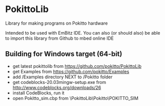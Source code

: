# PokittoLib

Library for making programs on Pokitto hardware

Intended to be used with EmBitz IDE. You can also (or should also) be able to import this library from Github to mbed online IDE

## Building for Windows target (64-bit)

* get latest pokittolib from https://github.com/pokitto/PokittoLib
* get Examples from https://github.com/pokitto/Examples
* add /Examples directory NEXT to /Pokitto folder 
* get codeblocks-20.03mingw-setup.exe from http://www.codeblocks.org/downloads/26
* install CodeBlocks, run it
* open Pokitto_sim.cbp from \PokittoLib\Pokitto\POKITTO_SIM
